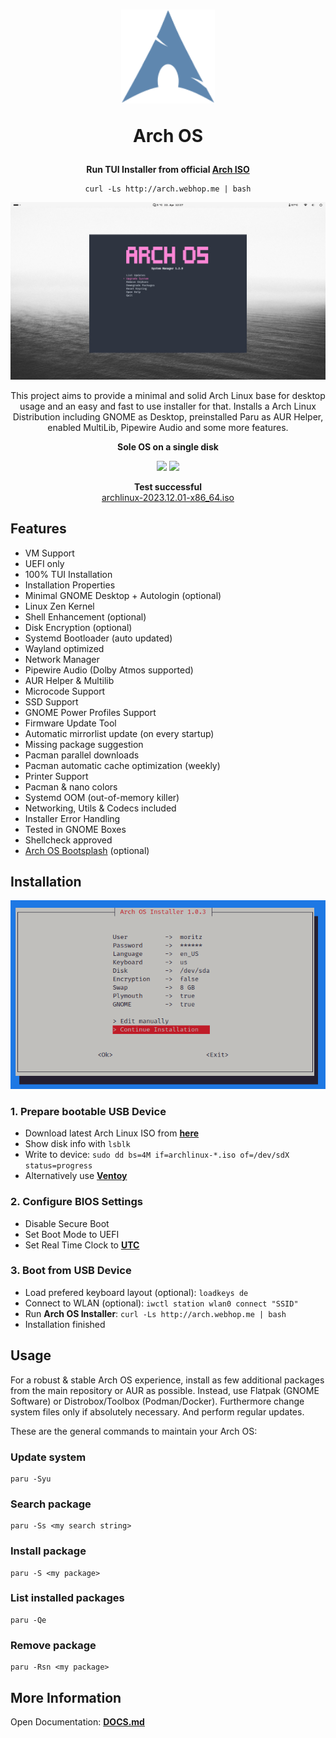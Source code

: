 <h1 align="center">
  <img src="./logo.svg" width="150" height="150"/>
  <p>Arch OS</p>
</h1>

<p align="center"><strong>Run TUI Installer from official <a target="_blank" href="https://archlinux.org/download/">Arch ISO</a></strong></p>

<div align="center">

```
curl -Ls http://arch.webhop.me | bash
```

</div>

<p align="center"><img src="./screenshots/desktop.jpg" /></p>

<p align="center">
This project aims to provide a minimal and solid Arch Linux base for desktop usage and an easy and fast to use installer for that.
Installs a Arch Linux Distribution including GNOME as Desktop, preinstalled Paru as AUR Helper, enabled MultiLib, Pipewire Audio and some more features. 
</p>

<p align="center"><strong>Sole OS on a single disk</strong></p>

<p align="center">
  <img src="https://img.shields.io/badge/MAINTAINED-YES-green?style=for-the-badge">
  <img src="https://img.shields.io/badge/LICENSE-MIT-blue?style=for-the-badge">
</p>

<p align="center">
  <strong>Test successful</strong>
  <br>
  <a target="_blank" href="https://www.archlinux.de/releases/2023.12.01">archlinux-2023.12.01-x86_64.iso</a>
</p>

## Features

- VM Support
- UEFI only
- 100% TUI Installation
- Installation Properties
- Minimal GNOME Desktop + Autologin (optional)
- Linux Zen Kernel
- Shell Enhancement (optional)
- Disk Encryption (optional)
- Systemd Bootloader (auto updated)
- Wayland optimized
- Network Manager
- Pipewire Audio (Dolby Atmos supported)
- AUR Helper & Multilib
- Microcode Support
- SSD Support
- GNOME Power Profiles Support
- Firmware Update Tool
- Automatic mirrorlist update (on every startup)
- Missing package suggestion
- Pacman parallel downloads
- Pacman automatic cache optimization (weekly)
- Printer Support
- Pacman & nano colors
- Systemd OOM (out-of-memory killer)
- Networking, Utils & Codecs included
- Installer Error Handling
- Tested in GNOME Boxes
- Shellcheck approved
- [Arch OS Bootsplash](https://github.com/murkl/plymouth-theme-arch-os) (optional)

## Installation

<p><img src="./screenshots/installer.png" /></p>

### 1. Prepare bootable USB Device

- Download latest Arch Linux ISO from **[here](https://www.archlinux.de/download)**
- Show disk info with `lsblk`
- Write to device: `sudo dd bs=4M if=archlinux-*.iso of=/dev/sdX status=progress`
- Alternatively use **[Ventoy](https://www.ventoy.net/en/download.html)**

### 2. Configure BIOS Settings

- Disable Secure Boot
- Set Boot Mode to UEFI
- Set Real Time Clock to **[UTC](https://time.is/de/UTC)**

### 3. Boot from USB Device

- Load prefered keyboard layout (optional): `loadkeys de`
- Connect to WLAN (optional): `iwctl station wlan0 connect "SSID"`
- Run **Arch OS Installer**: `curl -Ls http://arch.webhop.me | bash`
- Installation finished

## Usage

For a robust & stable Arch OS experience, install as few additional packages from the main repository or AUR as possible. Instead, use Flatpak (GNOME Software) or Distrobox/Toolbox (Podman/Docker). Furthermore change system files only if absolutely necessary. And perform regular updates.

These are the general commands to maintain your Arch OS:

### Update system

```
paru -Syu
```

### Search package

```
paru -Ss <my search string>
```

### Install package

```
paru -S <my package>
```

### List installed packages

```
paru -Qe
```

### Remove package

```
paru -Rsn <my package>
```

## More Information

Open Documentation: **[DOCS.md](DOCS.md)**
